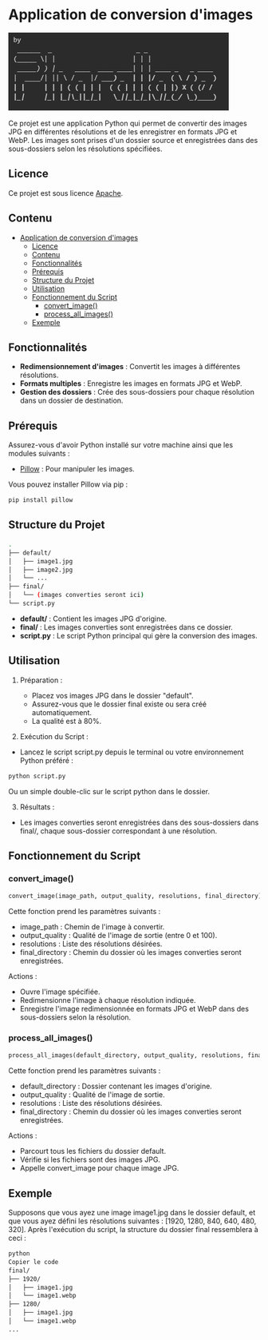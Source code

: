 # Application de conversion d'images

![Illustration de l'auteur](./img/pharallaxe.png)


Ce projet est une application Python qui permet de convertir des images JPG en différentes résolutions et de les enregistrer en formats JPG et WebP. Les images sont prises d'un dossier source et enregistrées dans des sous-dossiers selon les résolutions spécifiées.

## Licence
Ce projet est sous licence [Apache](./LICENSE).

## Contenu

- [Application de conversion d'images](#application-de-conversion-dimages)
  - [Licence](#licence)
  - [Contenu](#contenu)
  - [Fonctionnalités](#fonctionnalités)
  - [Prérequis](#prérequis)
  - [Structure du Projet](#structure-du-projet)
  - [Utilisation](#utilisation)
  - [Fonctionnement du Script](#fonctionnement-du-script)
    - [convert\_image()](#convert_image)
    - [process\_all\_images()](#process_all_images)
  - [Exemple](#exemple)

## Fonctionnalités

- **Redimensionnement d'images** : Convertit les images à différentes résolutions.
- **Formats multiples** : Enregistre les images en formats JPG et WebP.
- **Gestion des dossiers** : Crée des sous-dossiers pour chaque résolution dans un dossier de destination.

## Prérequis

Assurez-vous d'avoir Python installé sur votre machine ainsi que les modules suivants :

- [Pillow](https://python-pillow.org/) : Pour manipuler les images.

Vous pouvez installer Pillow via pip :
```bash
pip install pillow
```

## Structure du Projet
```bash
.
├── default/
│   ├── image1.jpg
│   ├── image2.jpg
│   └── ...
├── final/
│   └── (images converties seront ici)
└── script.py
```

- **default/** : Contient les images JPG d'origine.
- **final/** : Les images converties sont enregistrées dans ce dossier.
- **script.py** : Le script Python principal qui gère la conversion des images.

## Utilisation
1) Préparation :

   - Placez vos images JPG dans le dossier "default".
   - Assurez-vous que le dossier final existe ou sera créé automatiquement.
   - La qualité est à 80%.

2) Exécution du Script :

- Lancez le script script.py depuis le terminal ou votre environnement Python préféré :
```bash
python script.py
```
Ou un simple double-clic sur le script python dans le dossier.

3) Résultats :

- Les images converties seront enregistrées dans des sous-dossiers dans final/, chaque sous-dossier correspondant à une résolution.

## Fonctionnement du Script

### convert_image()
```python
convert_image(image_path, output_quality, resolutions, final_directory)
```

Cette fonction prend les paramètres suivants :

- image_path : Chemin de l'image à convertir.
- output_quality : Qualité de l'image de sortie (entre 0 et 100).
- resolutions : Liste des résolutions désirées.
- final_directory : Chemin du dossier où les images converties seront enregistrées.

Actions :

- Ouvre l'image spécifiée.
- Redimensionne l'image à chaque résolution indiquée.
- Enregistre l'image redimensionnée en formats JPG et WebP dans des sous-dossiers selon la résolution.

### process_all_images()
```python
process_all_images(default_directory, output_quality, resolutions, final_directory)
```

Cette fonction prend les paramètres suivants :

- default_directory : Dossier contenant les images d'origine.
- output_quality : Qualité de l'image de sortie.
- resolutions : Liste des résolutions désirées.
- final_directory : Chemin du dossier où les images converties seront enregistrées.

Actions :

- Parcourt tous les fichiers du dossier default.
- Vérifie si les fichiers sont des images JPG.
- Appelle convert_image pour chaque image JPG.


## Exemple
Supposons que vous ayez une image image1.jpg dans le dossier default, et que vous ayez défini les résolutions suivantes : [1920, 1280, 840, 640, 480, 320]. Après l'exécution du script, la structure du dossier final ressemblera à ceci :

```bash
python
Copier le code
final/
├── 1920/
│   ├── image1.jpg
│   └── image1.webp
├── 1280/
│   ├── image1.jpg
│   └── image1.webp
...
```

